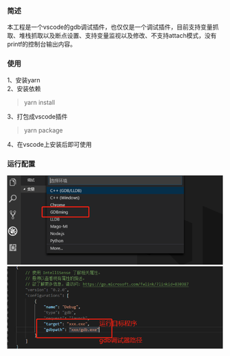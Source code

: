 ### 简述
本工程是一个vscode的gdb调试插件，也仅仅是一个调试插件，目前支持变量抓取、堆栈抓取以及断点设置、支持变量监视以及修改、不支持attach模式，没有printf的控制台输出内容。

### 使用
1、安装yarn</br>
2、安装依赖
> yarn install

3、打包成vscode插件
> yarn package

4、在vscode上安装后即可使用

### 运行配置
![Alt text](./image/1.png)
![Alt text](./image/2.png)